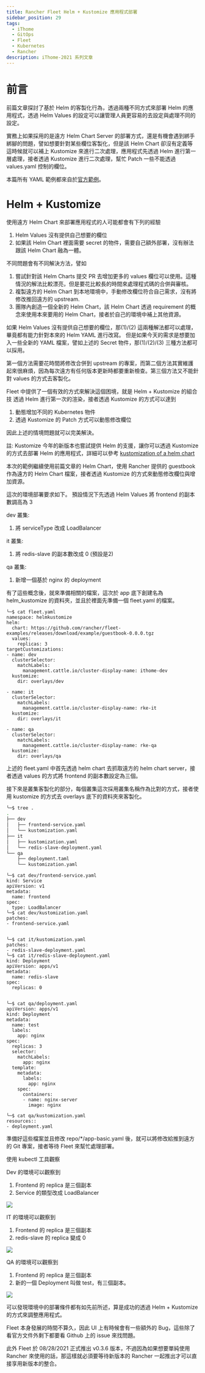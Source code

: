 ```yaml
---
title: Rancher Fleet Helm + Kustomize 應用程式部署
sidebar_position: 29
tags:
  - iThome
  - GitOps
  - Fleet
  - Kubernetes
  - Rancher
description: iThome-2021 系列文章
---
```


# 前言
前篇文章探討了基於 Helm 的客製化行為，透過兩種不同方式來部署 Helm 的應用程式，透過 Helm Values 的設定可以讓管理人員更容易的去設定與處理不同的設定。

實務上如果採用的是遠方 Helm Chart Server 的部署方式，還是有機會遇到綁手綁腳的問題，譬如想要針對某些欄位客製化，但是該 Helm Chart 卻沒有定義等
這時候就可以補上 Kustomize 來進行二次處理，應用程式先透過 Helm 進行第一層處理，接者透過 Kustomize 進行二次處理，幫忙 Patch 一些不能透過 values.yaml 控制的欄位。

本篇所有 YAML 範例都來自於[官方範例](https://github.com/rancher/fleet-examples)。

# Helm + Kustomize

使用遠方 Helm Chart 來部署應用程式的人可能都會有下列的經驗
1. Helm Values 沒有提供自己想要的欄位
2. 如果該 Helm Chart 裡面需要 secret 的物件，需要自己額外部署，沒有辦法跟該 Helm Chart 融為一體。

不同問題會有不同解決方法，譬如
1. 嘗試針對該 Helm Charts 提交 PR 去增加更多的 values 欄位可以使用。這種情況的解法比較漂亮，但是要花比較長的時間來處理程式碼的合併與審核。
2. 複製遠方的 Helm Chart 到本地環境中，手動修改欄位符合自己需求，沒有將修改推回遠方的 upstream.
3. 團隊內創造一個全新的 Helm Chart，該 Helm Chart 透過 requirement 的概念來使用本來要用的 Helm Chart，接者於自己的環境中補上其他資源。

如果 Helm Values 沒有提供自己想要的欄位，那(1)/(2) 這兩種解法都可以處理，畢竟都有能力針對本來的 Helm YAML 進行改寫。
但是如果今天的需求是想要加入一些全新的 YAML 檔案，譬如上述的 Secret 物件，那(1)/(2)/(3) 三種方法都可以採用。

第一個方法需要花時間將修改合併到 upstream 的專案，而第二個方法其實維護起來很麻煩，因為每次遠方有任何版本更新時都要重新檢查。第三個方法又不能針對 values 的方式去客製化。

Fleet 中提供了一個有效的方式來解決這個困境，就是 Helm + Kustomize 的組合技
透過 Helm 進行第一次的渲染，接者透過 Kustomize 的方式可以達到
1. 動態增加不同的 Kubernetes 物件
2. 透過 Kustomize 的 Patch 方式可以動態修改欄位

因此上述的情境問題就可以完美解決。

註: Kustomize 今年的新版本也嘗試提供 Helm 的支援，讓你可以透過 Kustomize 的方式去部署 Helm 的應用程式，詳細可以參考 [kustomization of a helm chart
](https://github.com/kubernetes-sigs/kustomize/blob/master/examples/chart.md)

本次的範例繼續使用前篇文章的 Helm Chart，使用 Rancher 提供的 guestbook 作為遠方的 Helm Chart 檔案，接者透過 Kustomize 的方式來動態修改欄位與增加資源。

這次的環境部署要求如下。
預設情況下先透過 Helm Values 將 frontend 的副本數調高為 3

dev 叢集:
1. 將 serviceType 改成 LoadBalancer

it 叢集:
1. 將 redis-slave 的副本數改成 0 (預設是2)

qa 叢集:
1. 新增一個基於 nginx 的 deployment

有了這些概念後，就來準備相關的檔案，這次於 app 底下創建名為 helm_kustomize 的資料夾，並且於裡面先準備一個 fleet.yaml 的檔案。

```yaml=
╰─$ cat fleet.yaml
namespace: helmkustomize
helm:
  chart: https://github.com/rancher/fleet-examples/releases/download/example/guestbook-0.0.0.tgz
  values:
    replicas: 3
targetCustomizations:
- name: dev
  clusterSelector:
    matchLabels:
      management.cattle.io/cluster-display-name: ithome-dev
  kustomize:
    dir: overlays/dev

- name: it
  clusterSelector:
    matchLabels:
      management.cattle.io/cluster-display-name: rke-it
  kustomize:
    dir: overlays/it

- name: qa
  clusterSelector:
    matchLabels:
      management.cattle.io/cluster-display-name: rke-qa
  kustomize:
    dir: overlays/qa
```

上述的 fleet.yaml 中首先透過 helm chart 去抓取遠方的 helm chart server，接者透過 values 的方式將 frontend 的副本數設定為三個。

接下來是叢集客製化的部分，每個叢集這次採用叢集名稱作為比對的方式，接者使用 kustomize 的方式去 overlays 底下的資料夾來客製化。

```bash
╰─$ tree .
.
├── dev
│   ├── frontend-service.yaml
│   └── kustomization.yaml
├── it
│   ├── kustomization.yaml
│   └── redis-slave-deployment.yaml
└── qa
    ├── deployment.taml
    └── kustomization.yaml

```

```bash=
╰─$ cat dev/frontend-service.yaml
kind: Service
apiVersion: v1
metadata:
  name: frontend
spec:
  type: LoadBalancer
╰─$ cat dev/kustomization.yaml
patches:
- frontend-service.yaml


╰─$ cat it/kustomization.yaml
patches:
- redis-slave-deployment.yaml
╰─$ cat it/redis-slave-deployment.yaml
kind: Deployment
apiVersion: apps/v1
metadata:
  name: redis-slave
spec:
  replicas: 0


╰─$ cat qa/deployment.yaml
apiVersion: apps/v1
kind: Deployment
metadata:
  name: test
  labels:
    app: nginx
spec:
  replicas: 3
  selector:
    matchLabels:
      app: nginx
  template:
    metadata:
      labels:
        app: nginx
    spec:
      containers:
      - name: nginx-server
        image: nginx

╰─$ cat qa/kustomization.yaml
resources::
- deployment.yaml
```

準備好這些檔案並且修改 repo/*/app-basic.yaml 後，就可以將修改給推到遠方的 Git 專案，接者等待 Fleet 來幫忙處理部署。

使用 kubectl 工具觀察

Dev 的環境可以觀察到
1. Frontend 的 replica 是三個副本
2. Service 的類型改成 LoadBalancer

![](https://i.imgur.com/UwKJ01E.png)

IT 的環境可以觀察到
1. Frontend 的 replica 是三個副本
2. redis-slave 的 replica 變成 0

![](https://i.imgur.com/vVjqDoY.png)


QA 的環境可以觀察到
1. Frontend 的 replica 是三個副本
2. 新的一個 Deployment 叫做 test，有三個副本。

![](https://i.imgur.com/ymvu1mT.png)

可以發現環境中的部署條件都有如先前所述，算是成功的透過 Helm + Kustomize 的方式來調整應用程式。


Fleet 本身發展的時間不算久，因此 UI 上有時候會有一些額外的 Bug，這些除了看官方文件外剩下都要看 Github 上的 issue 來找問題。

此外 Fleet 於 08/28/2021 正式推出 v0.3.6 版本，不過因為如果想要單純使用 Rancher 來使用的話，那這樣就必須要等待新版本的 Rancher 一起推出才可以直接享用新版本的整合。

